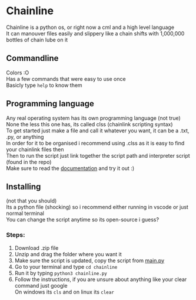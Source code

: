 # Chainline <br>
Chainline is a python os, or right now a cml and a high level language
<br>
It can manouver files easily and slippery like a chain shifts with 1,000,000 bottles of chain lube on it <br>
## Commandline
Colors :O <br>
Has a few commands that were easy to use once <br>
Basicly type `help` to know them <br>
## Programming language
Any real operating system has its own programming language (not true)<br>
None the less this one has, its called clss (chainlink scripting syntax)<br>
To get started just make a file and call it whatever you want, it can be a .txt, .py, or anything<br>
In order for it to be organised i recommend using .clss as it is easy to find your chainlink files then<br>
Then to run the script just link together the script path and interpreter script (found in the repo)<br>
Make sure to read the [documentation](https://github.com/simon-esp/ChainLine/blob/main/CLSS/DOCS.md) and try it out :)<br>
## Installing<br>
(not that you should)<br>
Its a python file (shocking) so i recommend either running in vscode or just normal terminal<br>
You can change the script anytime so its open-source i guess?<br>
### Steps:
1. Download .zip file
2. Unzip and drag the folder where you want it
3. Make sure the script is updated, copy the script from [main.py](https://github.com/simon-esp/ChainLine/blob/main/main.py)
4. Go to your terminal and type `cd chainline`
5. Run it by typing `python3 chainline.py`
6. Follow the instructions, if you are unsure about anything like your clear command just google<br>
   On windows its `cls` and on linux its `clear`
